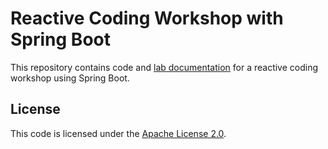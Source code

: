 # Reactive Coding Workshop with Spring Boot

This repository contains code and [lab documentation](labdocs/labdocs.adoc) for a reactive coding workshop using Spring Boot.


## License

This code is licensed under the [Apache License 2.0](http://www.apache.org/licenses/LICENSE-2.0).